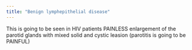 ```yaml
---
title: "Benign lymphepithelial disease"
---
```

This is going to be seen in HIV patients
PAINLESS enlargement of the parotid glands with mixed solid and cystic leasion (parotitis is going to be PAINFUL)

